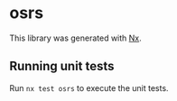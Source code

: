 # osrs

This library was generated with [Nx](https://nx.dev).

## Running unit tests

Run `nx test osrs` to execute the unit tests.
